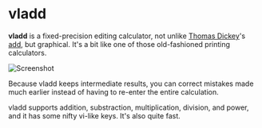 # vladd

**vladd** is a fixed-precision editing calculator, not unlike [Thomas
Dickey](http://invisibile-island.net)'s [add](http://invisible-island.net/add/),
but graphical. It's a bit like one of those old-fashioned printing calculators.

![Screenshot](http://i.imgur.com/kRN5m.png)

Because vladd keeps intermediate results, you can correct mistakes made much
earlier instead of having to re-enter the entire calculation.

vladd supports addition, substraction, multiplication, division, and power, and it
has some nifty vi-like keys. It's also quite fast.
